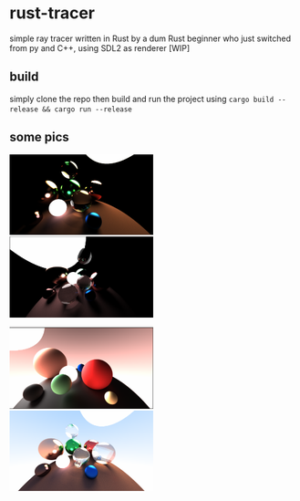 # rust-tracer
simple ray tracer written in Rust by a dum Rust beginner who just switched from py and C++, using SDL2 as renderer [WIP]
## build
simply clone the repo then build and run the project using `cargo build --release && cargo run --release`
## some pics
<p float="left">
    <img src="imgs/balls.png" width=50%>
    <img src="imgs/idk.png", width=50%>
</p>
<p1 float="center">
    <img src="imgs/diffuse.png" width=50%>
    <img src="imgs/balls_sky.png" width=50%>
</p1>
    

